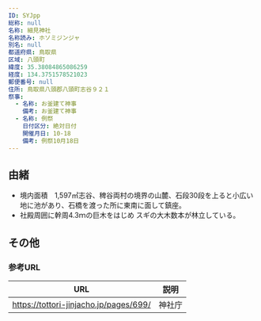 ```yaml
---
ID: SYJpp
総称: null
名称: 細見神社
名称読み: ホソミジンジャ
別名: null
都道府県: 鳥取県
区域: 八頭町
緯度: 35.38084865086259
経度: 134.3751578521023
郵便番号: null
住所: 鳥取県八頭郡八頭町志谷９２１
祭事:
  - 名称: お釜建て神事
    備考: お釜建て神事
  - 名称: 例祭
    日付区分: 絶対日付
    開催月日: 10-18
    備考: 例祭10月18日
---
```


## 由緒

- 境内面積　1,597㎡志谷、稗谷両村の境界の山麓、石段30段を上ると小広い地に池があり、石橋を渡った所に東南に面して鎮座。
- 社殿周囲に幹周4.3ｍの巨木をはじめ スギの大木数本が林立している。

## その他

### 参考URL

| URL                                    | 説明   |
| -------------------------------------- | ------ |
| https://tottori-jinjacho.jp/pages/699/ | 神社庁 |
